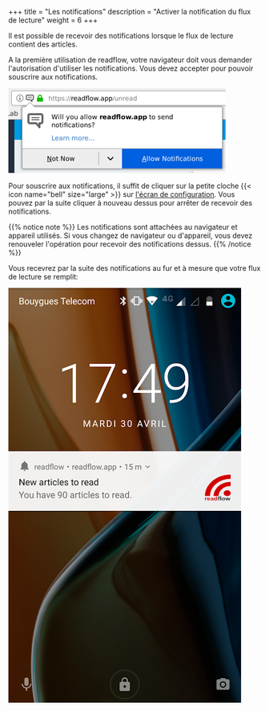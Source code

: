 +++
title = "Les notifications"
description = "Activer la notification du flux de lecture"
weight = 6
+++

Il est possible de recevoir des notifications lorsque le flux de lecture contient des articles.

A la première utilisation de readflow, votre navigateur doit vous demander l'autorisation d'utiliser les notifications.
Vous devez accepter pour pouvoir souscrire aux notifications.

![](images/allow.png)

Pour souscrire aux notifications, il suffit de cliquer sur la petite cloche {{< icon name="bell" size="large" >}} sur [l'écran de configuration](https://readflow.app/settings).
Vous pouvez par la suite cliquer à nouveau dessus pour arrêter de recevoir des notifications.

{{% notice note %}}
Les notifications sont attachées au navigateur et appareil utilisés.
Si vous changez de navigateur ou d'appareil, vous devez renouveler l'opération pour recevoir des notifications dessus.
{{% /notice %}}

Vous recevrez par la suite des notifications au fur et à mesure que votre flux de lecture se remplit:

![](images/notification.png)
